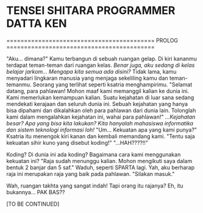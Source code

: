 # TENSEI SHITARA PROGRAMMER DATTA KEN

========================================== PROLOG ==========================================

"Aku... dimana?" Kamu terbangun di sebuah ruangan gelap. Di kiri kananmu terdapat teman-teman dari ruangan kelas. *Benar juga, aku sedang di kelas belajar jarkom... Mengapa kita semua ada disini?* Tidak lama, kamu menyadari lingkaran manusia yang menjaga sekeliling kamu dan teman-temanmu. Seorang yang terlihat seperti ksatria menghampirimu. "Selamat datang, para pahlawan! Mohon maaf kami memanggil kalian ke dunia ini. Kami memerlukan kemampuan kalian. Suatu kejahatan di luar sana sedang mendekati kerajaan dan seluruh dunia ini. Sebuah kejahatan yang hanya bisa dipahami dan dikalahkan oleh para pahlawan dari dunia lain. Tolonglah kami dalam mengalahkan kejahatan ini, wahai para pahlawan!" *...Kejahatan besar? Apa yang bisa kita lakukan? Kita hanyalah mahasiswa informatika dan sistem teknologi informasi loh!* "Um... Kekuatan apa yang kami punya?" Ksatria itu menengok kiri kanan dan kembali memandang kami. "Tentu saja kekuatan sihir kuno yang disebut koding!" "...HAH????!!"

Koding? Di dunia ini ada koding? Bagaimana cara kami menggunakan kekuatan ini? "Raja sudah menunggu kalian. Mohon mengikuti saya dalam bentuk 2 banjar dan 5 saf." Waduh, seperti SPARTA lagi. Yah, aku berharap raja ini merupakan raja yang baik pada pahlawan. "Silakan masuk."

Wah, ruangan takhta yang sangat indah! Tapi orang itu rajanya? Eh, itu bukannya... PAK BAS??

[TO BE CONTINUED]